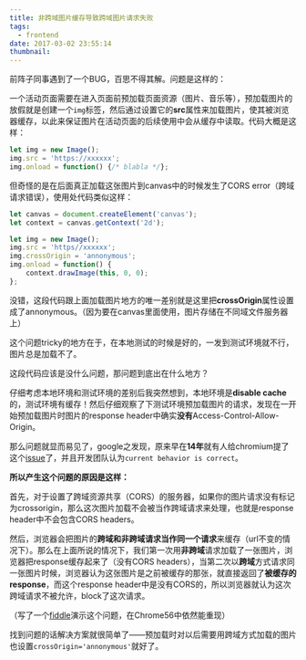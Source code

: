 ```yaml
---
title: 非跨域图片缓存导致跨域图片请求失败
tags:
  - frontend
date: 2017-03-02 23:55:14
thumbnail:
---
```



前阵子同事遇到了一个BUG，百思不得其解。问题是这样的：

一个活动页面需要在进入页面前预加载页面资源（图片、音乐等），预加载图片的放假就是创建一个`img`标签，然后通过设置它的**src**属性来加载图片，使其被浏览器缓存，以此来保证图片在活动页面的后续使用中会从缓存中读取。代码大概是这样：

```javascript
let img = new Image();
img.src = 'https://xxxxxx';
img.onload = function() {/* blabla */};
```

但奇怪的是在后面真正加载这张图片到canvas中的时候发生了CORS error（跨域请求错误），使用处代码类似这样：

```javascript
let canvas = document.createElement('canvas');
let context = canvas.getContext('2d');

let img = new Image();
img.src = 'https//xxxxxx';
img.crossOrigin = 'annonymous';
img.onload = function() {
	context.drawImage(this, 0, 0);
};
```

没错，这段代码跟上面加载图片地方的唯一差别就是这里把**crossOrigin**属性设置成了annonymous。（因为要在canvas里面使用，图片存储在不同域文件服务器上）

这个问题tricky的地方在于，在本地测试的时候是好的，一发到测试环境就不行，图片总是加载不了。



这段代码应该是没什么问题，那问题到底出在什么地方？



仔细考虑本地环境和测试环境的差别后我突然想到，本地环境是**disable cache**的，测试环境有缓存！然后仔细观察了下测试环境预加载图片的请求，发现在一开始预加载图片时图片的response header中确实**没有**Access-Control-Allow-Origin。

那么问题就显而易见了，google之发现，原来早在**14年**就有人给chromium提了这个[issue](https://bugs.chromium.org/p/chromium/issues/detail?id=409090)了，并且开发团队认为`current behavior is correct`。



**所以产生这个问题的原因是这样：**

首先，对于设置了跨域资源共享（CORS）的服务器，如果你的图片请求没有标记为crossorigin，那么这次图片加载不会被当作跨域请求来处理，也就是response header中不会包含CORS headers。

然后，浏览器会把图片的**跨域和非跨域请求当作同一个请求**来缓存（url不变的情况下）。那么在上面所说的情况下，我们第一次用**非跨域**请求加载了一张图片，浏览器把response缓存起来了（没有CORS headers），当第二次以**跨域**方式请求同一张图片时候，浏览器认为这张图片是之前被缓存的那张，就直接返回了**被缓存的response**，而这个response header中是没有CORS的，所以浏览器就认为这次跨域请求不被允许，block了这次请求。

（写了一个[fiddle](http://jsfiddle.net/jingkaizhao/5g8spmec/32/)演示这个问题，在Chrome56中依然能重现）



找到问题的话解决方案就很简单了——预加载时对以后需要用跨域方式加载的图片也设置`crossOrigin='annonymous'`就好了。

